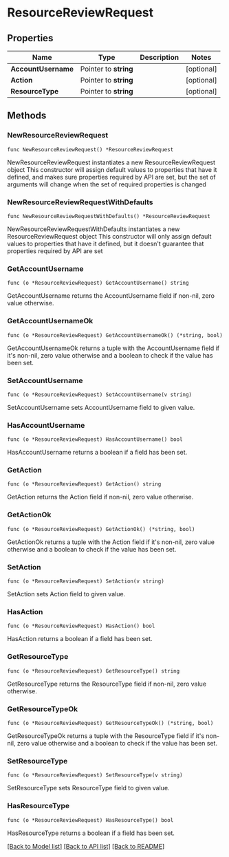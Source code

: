 # ResourceReviewRequest

## Properties

Name | Type | Description | Notes
------------ | ------------- | ------------- | -------------
**AccountUsername** | Pointer to **string** |  | [optional] 
**Action** | Pointer to **string** |  | [optional] 
**ResourceType** | Pointer to **string** |  | [optional] 

## Methods

### NewResourceReviewRequest

`func NewResourceReviewRequest() *ResourceReviewRequest`

NewResourceReviewRequest instantiates a new ResourceReviewRequest object
This constructor will assign default values to properties that have it defined,
and makes sure properties required by API are set, but the set of arguments
will change when the set of required properties is changed

### NewResourceReviewRequestWithDefaults

`func NewResourceReviewRequestWithDefaults() *ResourceReviewRequest`

NewResourceReviewRequestWithDefaults instantiates a new ResourceReviewRequest object
This constructor will only assign default values to properties that have it defined,
but it doesn't guarantee that properties required by API are set

### GetAccountUsername

`func (o *ResourceReviewRequest) GetAccountUsername() string`

GetAccountUsername returns the AccountUsername field if non-nil, zero value otherwise.

### GetAccountUsernameOk

`func (o *ResourceReviewRequest) GetAccountUsernameOk() (*string, bool)`

GetAccountUsernameOk returns a tuple with the AccountUsername field if it's non-nil, zero value otherwise
and a boolean to check if the value has been set.

### SetAccountUsername

`func (o *ResourceReviewRequest) SetAccountUsername(v string)`

SetAccountUsername sets AccountUsername field to given value.

### HasAccountUsername

`func (o *ResourceReviewRequest) HasAccountUsername() bool`

HasAccountUsername returns a boolean if a field has been set.

### GetAction

`func (o *ResourceReviewRequest) GetAction() string`

GetAction returns the Action field if non-nil, zero value otherwise.

### GetActionOk

`func (o *ResourceReviewRequest) GetActionOk() (*string, bool)`

GetActionOk returns a tuple with the Action field if it's non-nil, zero value otherwise
and a boolean to check if the value has been set.

### SetAction

`func (o *ResourceReviewRequest) SetAction(v string)`

SetAction sets Action field to given value.

### HasAction

`func (o *ResourceReviewRequest) HasAction() bool`

HasAction returns a boolean if a field has been set.

### GetResourceType

`func (o *ResourceReviewRequest) GetResourceType() string`

GetResourceType returns the ResourceType field if non-nil, zero value otherwise.

### GetResourceTypeOk

`func (o *ResourceReviewRequest) GetResourceTypeOk() (*string, bool)`

GetResourceTypeOk returns a tuple with the ResourceType field if it's non-nil, zero value otherwise
and a boolean to check if the value has been set.

### SetResourceType

`func (o *ResourceReviewRequest) SetResourceType(v string)`

SetResourceType sets ResourceType field to given value.

### HasResourceType

`func (o *ResourceReviewRequest) HasResourceType() bool`

HasResourceType returns a boolean if a field has been set.


[[Back to Model list]](../README.md#documentation-for-models) [[Back to API list]](../README.md#documentation-for-api-endpoints) [[Back to README]](../README.md)


